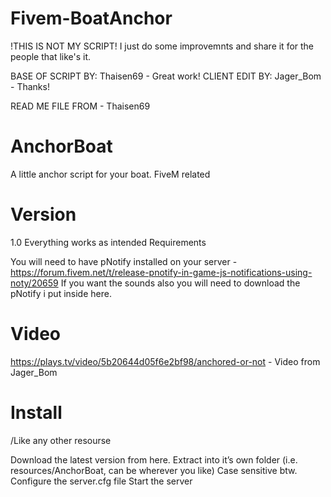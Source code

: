 # Fivem-BoatAnchor
!THIS IS NOT MY SCRIPT!
I just do some improvemnts and share it for the people that like's it.

BASE OF SCRIPT BY: Thaisen69 - Great work!
CLIENT EDIT BY: Jager_Bom - Thanks!

READ ME FILE FROM - Thaisen69

# AnchorBoat
A little anchor script for your boat. FiveM related

# Version
1.0 Everything works as intended
Requirements

You will need to have pNotify installed on your server - https://forum.fivem.net/t/release-pnotify-in-game-js-notifications-using-noty/20659
If you want the sounds also you will need to download the pNotify i put inside here.

# Video
https://plays.tv/video/5b20644d05f6e2bf98/anchored-or-not - Video from Jager_Bom

# Install
/Like any other resourse

Download the latest version from here.
Extract into it’s own folder (i.e. resources/AnchorBoat, can be wherever you like) Case sensitive btw.
Configure the server.cfg file
Start the server
